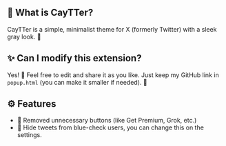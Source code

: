 <h2>📌 What is CayTTer?</h2>
<p>CayTTer is a simple, minimalist theme for X (formerly Twitter) with a sleek gray look. 🩶</p>

<h2>✨ Can I modify this extension?</h2>
<p>Yes! 🎉 Feel free to edit and share it as you like. Just keep my GitHub link in <code>popup.html</code> (you can make it smaller if needed). 🚀</p>

<h2>⚙️ Features</h2>
<ul>
  <li>🚫 Removed unnecessary buttons (like Get Premium, Grok, etc.)</li>
  <li>👀 Hide tweets from blue-check users, you can change this on the settings.</li>
</ul>
